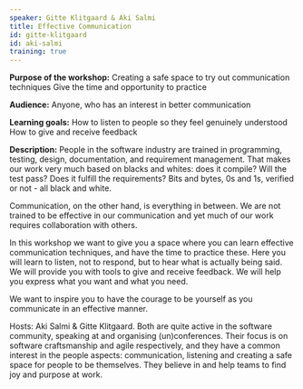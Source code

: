 ```yaml
---
speaker: Gitte Klitgaard & Aki Salmi
title: Effective Communication
id: gitte-klitgaard
id: aki-salmi
training: true
---
```

**Purpose of the workshop:**
Creating a safe space to try out communication techniques
Give the time and opportunity to practice

**Audience:**
Anyone, who has an interest in better communication

**Learning goals:**
How to listen to people so they feel genuinely understood
How to give and receive feedback

**Description:**
People in the software industry are trained in programming, testing, design, documentation, and requirement management. That makes our work very much based on blacks and whites: does it compile? Will the test pass? Does it fulfill the requirements? Bits and bytes, 0s and 1s, verified or not - all black and white.

Communication, on the other hand, is everything in between.
We are not trained to be effective in our communication and yet much of our work requires collaboration with others.

In this workshop we want to give you a space where you can learn effective communication techniques, and have the time to practice these.
Here you will learn to listen, not to respond, but to hear what is actually being said. We will provide you with tools to give and receive feedback. We will help you express what you want and what you need.

We want to inspire you to have the courage to be yourself as you communicate in an effective manner.

Hosts:
Aki Salmi & Gitte Klitgaard. Both are quite active in the software community, speaking at and organising (un)conferences. Their focus is on software craftsmanship and agile respectively, and they have a common interest in the people aspects: communication, listening and creating a safe space for people to be themselves.
They believe in and help teams to find joy and purpose at work.
